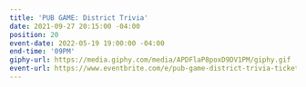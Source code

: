 ```yaml
---
title: 'PUB GAME: District Trivia'
date: 2021-09-27 20:15:00 -04:00
position: 20
event-date: 2022-05-19 19:00:00 -04:00
end-time: '09PM'
giphy-url: https://media.giphy.com/media/APDFlaP8poxD9DV1PM/giphy.gif
event-url: https://www.eventbrite.com/e/pub-game-district-trivia-tickets-329111259637
---
```


